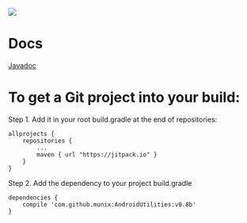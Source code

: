 [![](https://jitpack.io/v/munix/AndroidUtilities.svg)](https://jitpack.io/#munix/AndroidUtilities)


Docs
====

[Javadoc](http://munix.github.io/AndroidUtilities)

To get a Git project into your build:
===

Step 1. Add it in your root build.gradle at the end of repositories:


    allprojects {
        repositories {
		    ...
	        maven { url "https://jitpack.io" }
        }
    }

Step 2. Add the dependency to your project build.gradle


    dependencies {
        compile 'com.github.munix:AndroidUtilities:v0.8b'
    }
   
   